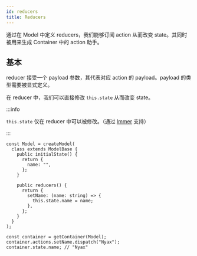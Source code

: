 ```yaml
---
id: reducers
title: Reducers
---
```


通过在 Model 中定义 reducers，我们能够订阅 action 从而改变 state。其同时被用来生成 Container 中的 action 助手。

## 基本

reducer 接受一个 payload 参数，其代表对应 action 的 payload。payload 的类型需要被显式定义。

在 reducer 中，我们可以直接修改 `this.state` 从而改变 state。

:::info

`this.state` 仅在 reducer 中可以被修改。（通过 [Immer](https://github.com/immerjs/immer) 支持）

:::

```tsx
const Model = createModel(
  class extends ModelBase {
    public initialState() {
      return {
        name: "",
      };
    }

    public reducers() {
      return {
        setName: (name: string) => {
          this.state.name = name;
        },
      };
    }
  }
);

const container = getContainer(Model);
container.actions.setName.dispatch("Nyax");
container.state.name; // "Nyax"
```
